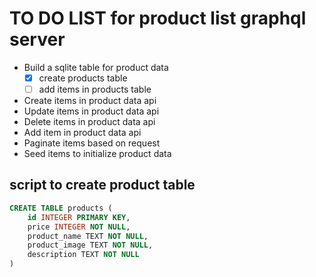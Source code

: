 # TO DO LIST for product list graphql server

* Build a sqlite table for product data
  - [x] create products table
  - [ ] add items in products table
* Create items in product data api
* Update items in product data api
* Delete items in product data api
* Add item in product data api
* Paginate items based on request
* Seed items to initialize product data

## script to create product table
```sql
CREATE TABLE products (
    id INTEGER PRIMARY KEY,
    price INTEGER NOT NULL,
    product_name TEXT NOT NULL,
    product_image TEXT NOT NULL,
    description TEXT NOT NULL
)
```